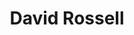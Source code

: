 ---
title: "David Rossell"
first_name: David
last_name: Rossell
role: Associate Professor
organizations:
  - name: Universitat Pompeu Fabra
    url: "https://sites.google.com/site/rosselldavid/"
interests:
  - High-dimensional inference
  - Bayesian methods
  - Experimental design
  - Dimensionality reduction
  - Model selection
  - Statistical methods for complex data
social:
  - icon: globe
    icon_pack: fas
    link: "https://drossell.net/"
  - icon: google-scholar
    icon_pack: ai
    link: "https://scholar.google.com/citations?user=3A2KLz8AAAAJ"
  - icon: envelope
    icon_pack: fas
    link: "mailto:david.rossell@upf.edu"
user_groups:
  - Principal Investigators
education:
  courses:
    - course: "PhD in Statistics"
      institution: "Rice University"
      year: 2006
    - course: "Llicenciatura in Statistics"
      institution: "Universitat Politècnica de Catalunya"
      year: 2001
    - course: "Diplomatura in Statistics"
      institution: "Universitat Politècnica de Catalunya"
      year: 1999
editorial_roles:
  - "Co-editor, *Bayesian Analysis* (2024– )"
  - "Associate Editor, *Journal of the American Statistical Association* (Theory & Methods, 2022– )"
  - "Associate Editor, *Bayesian Analysis* (2018–2024)"
  - "Associate Editor, *Computational Statistics & Data Analysis* (2022–2024)"
bio: "My research focuses on high-dimensional inference, Bayesian methods, and complex data modeling. I have a strong interest in model selection, graphical and factor models, and scalable algorithms with frequentist validity."
---